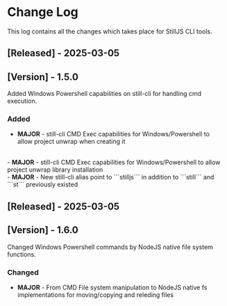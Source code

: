 
# Change Log
This log contains all the changes which takes place for StillJS CLI tools.
 
 
## [Released] - 2025-03-05
## [Version] - 1.5.0
Added Windows Powershell capabilities on still-cli for handling cmd execution.
 
### Added
- <b>MAJOR</b> - still-cli CMD Exec capabilities for Windows/Powershell to allow project unwrap when creating it
<br>
- <b>MAJOR</b> - still-cli CMD Exec capabilities for Windows/Powershell to allow project unwrap library installation
<br>
- <b>MAJOR</b> - New still-cli alias point to ```stilljs``` in addition to ```still``` and ```st``` previously existed
 
 
## [Released] - 2025-03-05
## [Version] - 1.6.0
Changed Windows Powershell commands by NodeJS native file system functions.
 
### Changed
- <b>MAJOR</b> - From CMD File system manipulation to NodeJS native fs implementations for moving/copying and releding files
<br>
 
 
